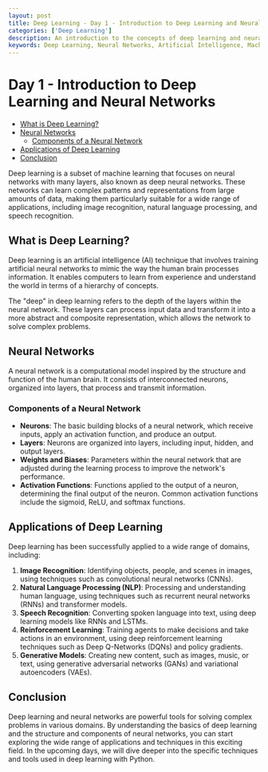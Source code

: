 ```yaml
---
layout: post
title: Deep Learning - Day 1 - Introduction to Deep Learning and Neural Networks
categories: ['Deep Learning']
description: An introduction to the concepts of deep learning and neural networks, and their applications in various domains.
keywords: Deep Learning, Neural Networks, Artificial Intelligence, Machine Learning, Python
---
```

# Day 1 - Introduction to Deep Learning and Neural Networks

- [What is Deep Learning?](#what-is-deep-learning)
- [Neural Networks](#neural-networks)
  - [Components of a Neural Network](#components-of-a-neural-network)
- [Applications of Deep Learning](#applications-of-deep-learning)
- [Conclusion](#conclusion)

Deep learning is a subset of machine learning that focuses on neural networks with many layers, also known as deep neural networks. These networks can learn complex patterns and representations from large amounts of data, making them particularly suitable for a wide range of applications, including image recognition, natural language processing, and speech recognition.

## What is Deep Learning?

Deep learning is an artificial intelligence (AI) technique that involves training artificial neural networks to mimic the way the human brain processes information. It enables computers to learn from experience and understand the world in terms of a hierarchy of concepts.

The "deep" in deep learning refers to the depth of the layers within the neural network. These layers can process input data and transform it into a more abstract and composite representation, which allows the network to solve complex problems.

## Neural Networks

A neural network is a computational model inspired by the structure and function of the human brain. It consists of interconnected neurons, organized into layers, that process and transmit information.

### Components of a Neural Network

- **Neurons**: The basic building blocks of a neural network, which receive inputs, apply an activation function, and produce an output.
- **Layers**: Neurons are organized into layers, including input, hidden, and output layers.
- **Weights and Biases**: Parameters within the neural network that are adjusted during the learning process to improve the network's performance.
- **Activation Functions**: Functions applied to the output of a neuron, determining the final output of the neuron. Common activation functions include the sigmoid, ReLU, and softmax functions.

## Applications of Deep Learning

Deep learning has been successfully applied to a wide range of domains, including:

1. **Image Recognition**: Identifying objects, people, and scenes in images, using techniques such as convolutional neural networks (CNNs).
2. **Natural Language Processing (NLP)**: Processing and understanding human language, using techniques such as recurrent neural networks (RNNs) and transformer models.
3. **Speech Recognition**: Converting spoken language into text, using deep learning models like RNNs and LSTMs.
4. **Reinforcement Learning**: Training agents to make decisions and take actions in an environment, using deep reinforcement learning techniques such as Deep Q-Networks (DQNs) and policy gradients.
5. **Generative Models**: Creating new content, such as images, music, or text, using generative adversarial networks (GANs) and variational autoencoders (VAEs).

## Conclusion

Deep learning and neural networks are powerful tools for solving complex problems in various domains. By understanding the basics of deep learning and the structure and components of neural networks, you can start exploring the wide range of applications and techniques in this exciting field. In the upcoming days, we will dive deeper into the specific techniques and tools used in deep learning with Python.